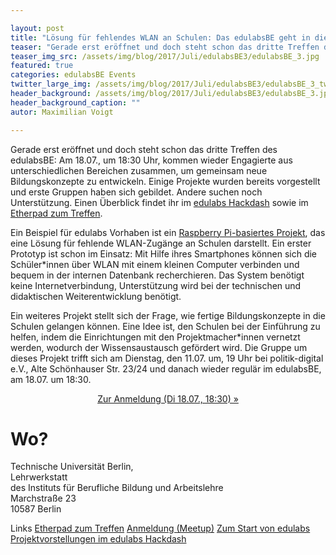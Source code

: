 ```yaml
---

layout: post
title: "Lösung für fehlendes WLAN an Schulen: Das edulabsBE geht in die 3. Runde"
teaser: "Gerade erst eröffnet und doch steht schon das dritte Treffen des edulabsBE: Am 18.07., um 18:30 Uhr, kommen wieder Engagierte aus unterschiedlichen Bereichen zusammen, um gemeinsam neue Bildungskonzepte zu entwickeln."
teaser_img_src: /assets/img/blog/2017/Juli/edulabsBE3/edulabsBE_3.jpg
featured: true
categories: edulabsBE Events
twitter_large_img: /assets/img/blog/2017/Juli/edulabsBE3/edulabsBE_3_twitter.jpg
header_background: /assets/img/blog/2017/Juli/edulabsBE3/edulabsBE_3.jpg
header_background_caption: ""
autor: Maximilian Voigt

---
```

Gerade erst eröffnet und doch steht schon das dritte Treffen des edulabsBE: Am 18.07., um 18:30 Uhr, kommen wieder Engagierte aus unterschiedlichen Bereichen zusammen, um gemeinsam neue Bildungskonzepte zu entwickeln. Einige Projekte wurden bereits vorgestellt und erste Gruppen haben sich gebildet. Andere suchen noch Unterstützung. Einen Überblick findet ihr im [edulabs Hackdash](http://okfn.us5.list-manage1.com/track/click?u=929f1e07936386d34833e20d1&id=e676c7bfcb&e=2a8c001707) sowie im [Etherpad zum Treffen](http://okfn.us5.list-manage.com/track/click?u=929f1e07936386d34833e20d1&id=7b24780aae&e=2a8c001707).

Ein Beispiel für edulabs Vorhaben ist ein [Raspberry Pi-basiertes Projekt](https://hackdash.org/projects/5959fcb34545fa01a8db1a1c), das eine Lösung für fehlende WLAN-Zugänge an Schulen darstellt. Ein erster Prototyp ist schon im Einsatz: Mit Hilfe ihres Smartphones können sich die Schüler\*innen über WLAN mit einem kleinen Computer verbinden und bequem in der internen Datenbank recherchieren. Das System benötigt keine Internetverbindung, Unterstützung wird bei der technischen und didaktischen Weiterentwicklung benötigt.

Ein weiteres Projekt stellt sich der Frage, wie fertige Bildungskonzepte in die Schulen gelangen können. Eine Idee ist, den Schulen bei der Einführung zu helfen, indem die Einrichtungen mit den Projektmacher\*innen vernetzt werden, wodurch der Wissensaustausch gefördert wird. Die Gruppe um dieses Projekt trifft sich am Dienstag, den 11.07. um, 19 Uhr bei politik-digital e.V., Alte Schönhauser Str. 23/24 und danach wieder regulär im edulabsBE, am 18.07. um 18:30.

<center><a class="btn btn-lg btn-default"
  href="https://www.meetup.com/edulabsBE/events/241174572/"
  role="button">Zur Anmeldung (Di 18.07., 18:30) »</a></center>


# Wo?
Technische Universität Berlin,<br>
Lehrwerkstatt<br>
des Instituts für Berufliche Bildung und Arbeitslehre<br>
Marchstraße 23<br>
10587 Berlin

<p class="link-list">
<span class="link-list-headline">Links</span>
<a class="external-link" href="http://okfn.us5.list-manage.com/track/click?u=929f1e07936386d34833e20d1&id=7b24780aae&e=2a8c001707" target="_blank">Etherpad zum Treffen</a>
<a class="external-link" href="https://www.meetup.com/edulabsBE/events/241174572/" target="_blank">Anmeldung (Meetup)</a>
<a class="external-link" href="https://edulabs.de/blog/projektstart-edulabs" target="_blank">Zum Start von edulabs</a>
<a class="external-link" href="https://hackdash.org/dashboards/edulabs" target="_blank">Projektvorstellungen im edulabs Hackdash</a>
</p>